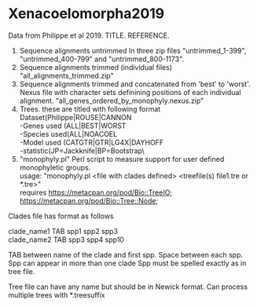# Xenacoelomorpha2019

Data from Philippe et al 2019.  TITLE. REFERENCE.

1. Sequence alignments untrimmed
  In three zip files "untrimmed_1-399", "untrimmed_400-799" and "untrimmed_800-1173".
2. Sequence alignments trimmed (individual files)
  "all_alignments_trimmed.zip"
3. Sequence alignments trimmed and concatenated from 'best' to 'worst'.
  Nexus file with character sets definining positions of each individual alignment.
  "all_genes_ordered_by_monophyly.nexus.zip"
3. Trees.
  these are titled with following format
    Dataset(Philippe|ROUSE|CANNON\
    -Genes used (ALL|BEST|WORST\
    -Species used(ALL|NOACOEL\
    -Model used (CATGTR|GTR|LG4X|DAYHOFF\
    -statistic(JP=Jackknife|BP=Bootstrap\
4. "monophyly.pl"  Perl script to measure support for user defined monophyletic groups.\
  usage: "monophyly.pl \<file with clades defined\> \<treefile(s) file1.tre or \*.tre\>"\
  requires https://metacpan.org/pod/Bio::TreeIO; https://metacpan.org/pod/Bio::Tree::Node;

Clades file has format as follows

clade_name1 TAB spp1 spp2 spp3\
clade_name2 TAB spp3 spp4 spp10

TAB between name of the clade and first spp.  Space between each spp.\
Spp can appear in more than one clade
Spp must be spelled exactly as in tree file.

Tree file can have any name but should be in Newick format.
Can process multiple trees with *.treesuffix

